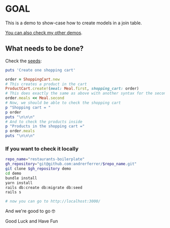 # GOAL

This is a demo to show-case how to create models in a join table.

[You can also check my other demos](https://github.com/andrerferrer/dedemos/blob/master/README.md#ded%C3%A9mos).

## What needs to be done?

Check the [seeds](db/seeds.rb):

```ruby
puts 'Create one shopping cart'

order = ShoppingCart.new
# This creates a product in the cart
ProductCart.create!(meal: Meal.first, shopping_cart: order)
# This does exactly the same as above with another syntax for the second meal
order.meals << Meal.second
# Now, we should be able to check the shopping cart
p "Shopping cart = "
p order
puts "\n\n\n"
# And to check the products inside
p "Products in the shopping cart ="
p order.meals
puts "\n\n\n"
```

### If you want to check it locally
```sh
repo_name="restaurants-boilerplate"
gh_repository="git@github.com:andrerferrer/$repo_name.git"
git clone $gh_repository demo
cd demo
bundle install
yarn install
rails db:create db:migrate db:seed
rails s

# now you can go to http://localhost:3000/
```

And we're good to go 🤓

Good Luck and Have Fun
